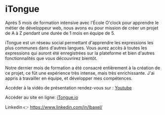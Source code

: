 # iTongue

Après 5 mois de formation intensive avec l'École O'clock pour apprendre le métier de développeur web, nous avons eu pour mission de créer un projet de A à Z pendant une durée de 1 mois en équipe de 5.

iTongue est un réseau social permettant d'apprendre les expressions les plus communes dans d'autres langues. Vous aurez accès à toutes les expressions qui auront été enregistrées sur la plateforme et bien d'autres fonctionnalités que vous découvrirez bientôt.

Notre dernier mois de formation a été consacré entièrement à la création de ce projet, ce fût une expérience très intense, mais très enrichissante. J'ai appris à travailler en équipe, et développer mes compétences.

Accéder à la vidéo de présentation rendez-vous sur : [Youtube](https://www.youtube.com/watch?v=gFhX1y1v8GQ&t=1s)

Accéder au site en ligne: [iTongue.io](https://itongue.io/)

Linkedin 👉 https://www.linkedin.com/in/lbaxel/
